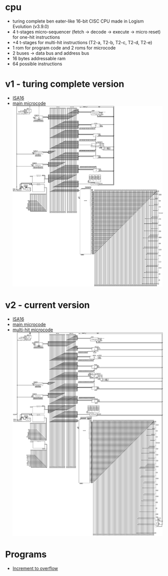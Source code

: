 # cpu
- turing complete ben eater-like 16-bit CISC CPU made in Logism Evolution (v3.9.0)
- 4 t-stages micro-sequencer (fetch -> decode -> execute -> micro reset) for one-hit instructions
- +4 t-stages for multi-hit instructions (T2-a, T2-b, T2-c, T2-d, T2-e)
- 1 rom for program code and 2 roms for microcode
- 2 buses -> data bus and address bus
- 16 bytes addressable ram
- 64 possible instructions

# v1 - turing complete version
- [ISA16](source/v1/ISA.txt)
- [main microcode](source/data/core/MICROCODE1)
![Blueprint](assets/blueprint_v1.png)

# v2 - current version
- [ISA16](source/v2/ISA.txt)
- [main microcode](source/data/core/MICROCODE1)
- [multi-hit microcode](source/data/core/MICROCODE2)
![Blueprint](assets/blueprint_v2.png)

# Programs
- [Increment to overflow](source/data/INC_TO_OF)
